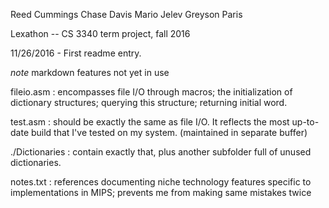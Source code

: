 Reed Cummings
Chase Davis
Mario Jelev
Greyson Paris

Lexathon -- CS 3340 term project, fall 2016

11/26/2016 - First readme entry.

*note* markdown features not yet in use 

fileio.asm :    encompasses file I/O through macros; the initialization of dictionary structures; 
                querying this structure; returning initial word. 

test.asm :      should be exactly the same as file I/O. It reflects the most up-to-date build that 
                I've tested on my system. (maintained in separate buffer)

./Dictionaries : contain exactly that, plus another subfolder full of unused dictionaries. 

notes.txt : references documenting niche technology features specific to implementations in MIPS; prevents me from making same mistakes twice

    
